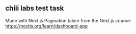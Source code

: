 ## chili labs test task

Made with Next.js
Pagination taken from the Next.js course: https://nextjs.org/learn/dashboard-app
